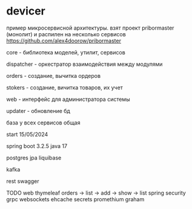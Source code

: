 # devicer

пример микросервисной архитектуры.
взят проект pribormaster (монолит) и распилен на несколько сервисов
https://github.com/alex4doorow/pribormaster

core - библиотека моделей, утилит, сервисов

dispatcher - оркестратор взаимодействия между модулями

orders - создание, вычитка ордеров

stokers - создание, вичитка товаров, их учет

web - интерфейс для администратора системы

updater - обновление бд

база у всех сервисов общая

start 15/05/2024

spring boot 3.2.5 java 17

postgres jpa liquibase

kafka

rest swagger

TODO
web thymeleaf orders -> list -> add -> show -> list
spring security
grpc
websockets
ehcache
secrets
promethium graham 

